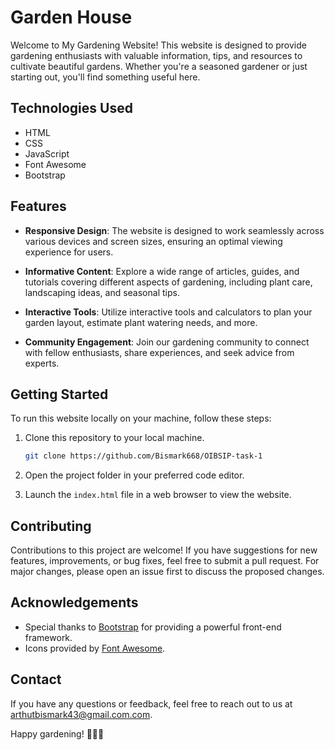 
#  Garden House

Welcome to My Gardening Website! This website is designed to provide gardening enthusiasts with valuable information, tips, and resources to cultivate beautiful gardens. Whether you're a seasoned gardener or just starting out, you'll find something useful here.

## Technologies Used

- HTML
- CSS
- JavaScript
- Font Awesome
- Bootstrap

## Features

- **Responsive Design**: The website is designed to work seamlessly across various devices and screen sizes, ensuring an optimal viewing experience for users.
  
- **Informative Content**: Explore a wide range of articles, guides, and tutorials covering different aspects of gardening, including plant care, landscaping ideas, and seasonal tips.

- **Interactive Tools**: Utilize interactive tools and calculators to plan your garden layout, estimate plant watering needs, and more.

- **Community Engagement**: Join our gardening community to connect with fellow enthusiasts, share experiences, and seek advice from experts.

## Getting Started

To run this website locally on your machine, follow these steps:

1. Clone this repository to your local machine.
   ```bash
   git clone https://github.com/Bismark668/OIBSIP-task-1
   ```

2. Open the project folder in your preferred code editor.

3. Launch the `index.html` file in a web browser to view the website.

## Contributing

Contributions to this project are welcome! If you have suggestions for new features, improvements, or bug fixes, feel free to submit a pull request. For major changes, please open an issue first to discuss the proposed changes.

## Acknowledgements

- Special thanks to [Bootstrap](https://getbootstrap.com/) for providing a powerful front-end framework.
- Icons provided by [Font Awesome](https://fontawesome.com/).

## Contact

If you have any questions or feedback, feel free to reach out to us at [arthutbismark43@gmail.com.com](mailto:arthutbismark43@gmail.com).

Happy gardening! 🌱🌸🌿